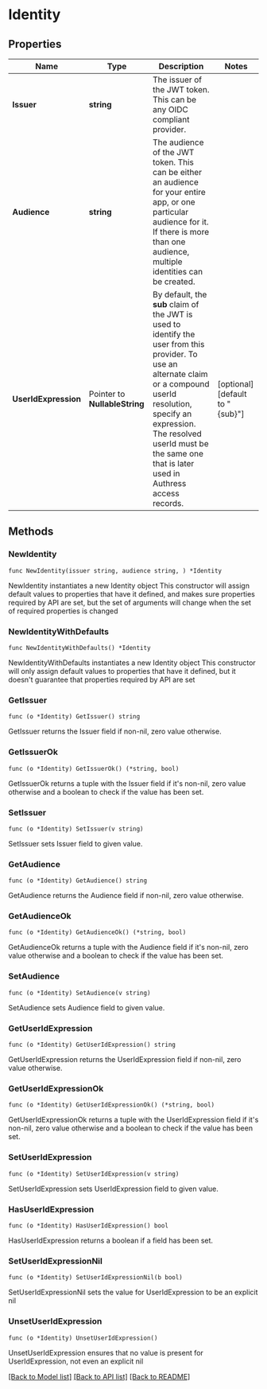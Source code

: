 # Identity

## Properties

Name | Type | Description | Notes
------------ | ------------- | ------------- | -------------
**Issuer** | **string** | The issuer of the JWT token. This can be any OIDC compliant provider. | 
**Audience** | **string** | The audience of the JWT token. This can be either an audience for your entire app, or one particular audience for it. If there is more than one audience, multiple identities can be created. | 
**UserIdExpression** | Pointer to **NullableString** | By default, the **sub** claim of the JWT is used to identify the user from this provider. To use an alternate claim or a compound userId resolution, specify an expression. The resolved userId must be the same one that is later used in Authress access records. | [optional] [default to "{sub}"]

## Methods

### NewIdentity

`func NewIdentity(issuer string, audience string, ) *Identity`

NewIdentity instantiates a new Identity object
This constructor will assign default values to properties that have it defined,
and makes sure properties required by API are set, but the set of arguments
will change when the set of required properties is changed

### NewIdentityWithDefaults

`func NewIdentityWithDefaults() *Identity`

NewIdentityWithDefaults instantiates a new Identity object
This constructor will only assign default values to properties that have it defined,
but it doesn't guarantee that properties required by API are set

### GetIssuer

`func (o *Identity) GetIssuer() string`

GetIssuer returns the Issuer field if non-nil, zero value otherwise.

### GetIssuerOk

`func (o *Identity) GetIssuerOk() (*string, bool)`

GetIssuerOk returns a tuple with the Issuer field if it's non-nil, zero value otherwise
and a boolean to check if the value has been set.

### SetIssuer

`func (o *Identity) SetIssuer(v string)`

SetIssuer sets Issuer field to given value.


### GetAudience

`func (o *Identity) GetAudience() string`

GetAudience returns the Audience field if non-nil, zero value otherwise.

### GetAudienceOk

`func (o *Identity) GetAudienceOk() (*string, bool)`

GetAudienceOk returns a tuple with the Audience field if it's non-nil, zero value otherwise
and a boolean to check if the value has been set.

### SetAudience

`func (o *Identity) SetAudience(v string)`

SetAudience sets Audience field to given value.


### GetUserIdExpression

`func (o *Identity) GetUserIdExpression() string`

GetUserIdExpression returns the UserIdExpression field if non-nil, zero value otherwise.

### GetUserIdExpressionOk

`func (o *Identity) GetUserIdExpressionOk() (*string, bool)`

GetUserIdExpressionOk returns a tuple with the UserIdExpression field if it's non-nil, zero value otherwise
and a boolean to check if the value has been set.

### SetUserIdExpression

`func (o *Identity) SetUserIdExpression(v string)`

SetUserIdExpression sets UserIdExpression field to given value.

### HasUserIdExpression

`func (o *Identity) HasUserIdExpression() bool`

HasUserIdExpression returns a boolean if a field has been set.

### SetUserIdExpressionNil

`func (o *Identity) SetUserIdExpressionNil(b bool)`

 SetUserIdExpressionNil sets the value for UserIdExpression to be an explicit nil

### UnsetUserIdExpression
`func (o *Identity) UnsetUserIdExpression()`

UnsetUserIdExpression ensures that no value is present for UserIdExpression, not even an explicit nil

[[Back to Model list]](../README.md#documentation-for-models) [[Back to API list]](../README.md#documentation-for-api-endpoints) [[Back to README]](../README.md)


